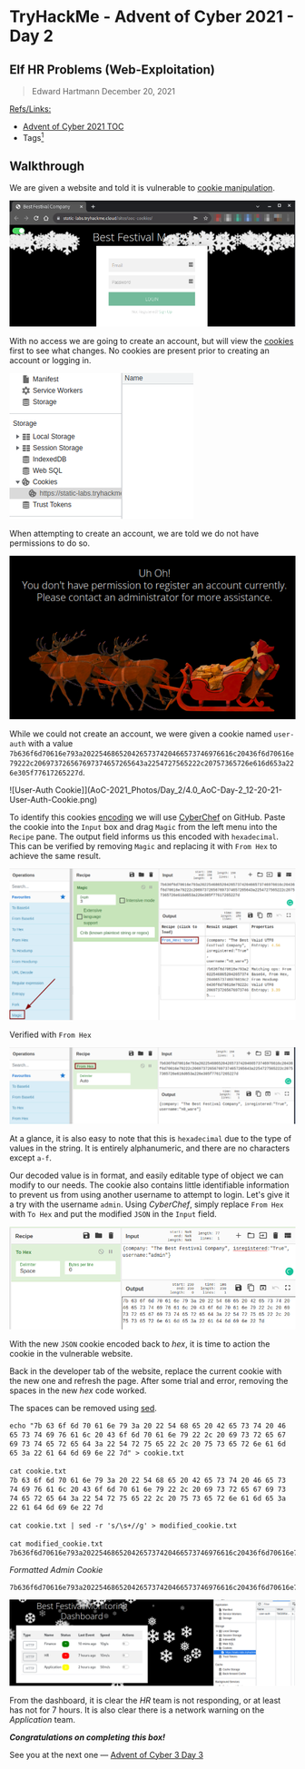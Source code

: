 # TryHackMe - Advent of Cyber 2021 - Day 2
## Elf HR Problems (Web-Exploitation)
> Edward Hartmann
> December 20, 2021

<u>Refs/Links:</u>
- [Advent of Cyber 2021 TOC](Advent%20of%20Cyber%20Table%20of%20Contents.md)  
-  Tags[^1]


[^1]: #cookies #authentication #webapp #encoding #hexe
[^2]: 

## Walkthrough
We are given a website and told it is vulnerable to [cookie manipulation](../../../knowledge-base/vulnerabilities/cookie_manipulation.md). 

![Vulnerable Landing Page](AoC-2021_Photos/Day_02/1.0_AoC-Day-2_12-19-21-Lading-Page.png)

With no access we are going to create an account, but will view the [cookies](../../../knowledge-base/concepts/web_tech/cookies.md) first to see what changes. No cookies are present prior to creating an account or logging in. 

![No Cookies](AoC-2021_Photos/Day_02/2.0_AoC-Day-2_12-20-21-No-Cookies.png)

When attempting to create an account, we are told we do not have permissions to do so. 

![Cannot Create Account](AoC-2021_Photos/Day_02/3.0_AoC-Day-2_12-20-21-Cannot-Create-Account.png)

While we could not create an account, we were given a cookie named `user-auth` with a value `7b636f6d70616e793a2022546865204265737420466573746976616c20436f6d70616e79222c206973726567697374657265643a2254727565222c20757365726e616d653a226e305f77617265227d`.

![User-Auth Cookie]](AoC-2021_Photos/Day_2/4.0_AoC-Day-2_12-20-21-User-Auth-Cookie.png)

To identify this cookies [encoding](../../../knowledge-base/concepts/encoding_decoding.md) we will use [CyberChef](https://gchq.github.io/CyberChef/) on GitHub. Paste the cookie into the `Input` box and drag `Magic` from the left menu into the `Recipe` pane. The output field informs us this encoded with `hexadecimal`. This can be verified by removing `Magic` and replacing it with `From Hex` to achieve the same result. 

![CyberChef Magic Decoding](AoC-2021_Photos/Day_02/5.0_AoC-Day-2_12-20-21-Magic-Decoding.png)

Verified with `From Hex`

![From Hex Decoding](AoC-2021_Photos/Day_02/6.0_AoC-Day-2_12-20-21-Hexdump-Decoding.png)

At a glance, it is also easy to note that this is `hexadecimal` due to the type of values in the string. It is entirely alphanumeric, and there are no characters except `a-f`. 

Our decoded value is in  format, and easily editable type of object we can modify to our needs. The cookie also contains little identifiable information to prevent us from using another username to attempt to login. Let's give it a try with the username `admin`. Using *CyberChef*, simply replace `From Hex` with `To Hex` and put the modified `JSON` in the `Input` field. 

![Modified Admin Cookie](AoC-2021_Photos/Day_02/7.0_AoC-Day-2_12-21-21-Modified-Admin-Cookie.png)

With the new `JSON` cookie encoded back to *hex*, it is time to action the cookie in the vulnerable website. 

Back in the developer tab of the website, replace the current cookie with the new one and refresh the page. After some trial and error, removing the spaces in the new *hex* code worked. 

The spaces can be removed using [sed](../../../tools_and_tricks/useful_binaries/sed.md). 

```
echo "7b 63 6f 6d 70 61 6e 79 3a 20 22 54 68 65 20 42 65 73 74 20 46 65 73 74 69 76 61 6c 20 43 6f 6d 70 61 6e 79 22 2c 20 69 73 72 65 67 69 73 74 65 72 65 64 3a 22 54 72 75 65 22 2c 20 75 73 65 72 6e 61 6d 65 3a 22 61 64 6d 69 6e 22 7d" > cookie.txt     

cat cookie.txt                                          
7b 63 6f 6d 70 61 6e 79 3a 20 22 54 68 65 20 42 65 73 74 20 46 65 73 74 69 76 61 6c 20 43 6f 6d 70 61 6e 79 22 2c 20 69 73 72 65 67 69 73 74 65 72 65 64 3a 22 54 72 75 65 22 2c 20 75 73 65 72 6e 61 6d 65 3a 22 61 64 6d 69 6e 22 7d

cat cookie.txt | sed -r 's/\s+//g' > modified_cookie.txt

cat modified_cookie.txt                                 
7b636f6d70616e793a2022546865204265737420466573746976616c20436f6d70616e79222c206973726567697374657265643a2254727565222c20757365726e616d653a2261646d696e227d
```

_Formatted Admin Cookie_
```
7b636f6d70616e793a2022546865204265737420466573746976616c20436f6d70616e79222c206973726567697374657265643a2254727565222c20757365726e616d653a2261646d696e227d
```

![Admin Dashboard Access](AoC-2021_Photos/Day_02/8.0_AoC-Day-2_12-21-21-Relload-Admin-Cookie.png)

From the dashboard, it is clear the *HR* team is not responding, or at least has not for 7 hours. It is also clear there is a network warning on the *Application* team.

***Congratulations on completing this box!***  

See you at the next one &mdash; [Advent of Cyber 3 Day 3](AoC_2021_Day03.md)
</br>
</br>
</br>
</br>
</br>
</br>
</br>
</br>
</br>
</br>
</br>
</br>
</br>
</br>
</br>
</br>
</br>
</br>
</br>
</br>
</br>
</br>
</br>
</br>
</br>
</br>
</br>
</br>
</br>
</br>
</br>
</br>
</br>
</br>
</br>
</br>
</br>
</br>
</br>
</br>
</br>
</br>
</br>
</br>
</br>
</br>
</br>
</br>
</br>
</br>
</br>
</br>
</br>
</br>
</br>
</br>
</br>
</br>
</br>
</br>
</br>
</br>
</br>
